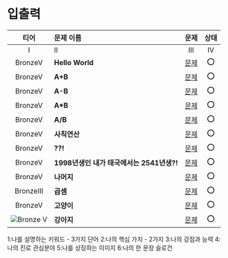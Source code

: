 # 입출력

|티어|문제 이름|문제|상태|
|:---:|:---|:---:|:---:|
| I | II | III | IV | V |
|BronzeV|**Hello World**|[문제](https://www.acmicpc.net/problem/2557)|⭕️|  
|BronzeV|**A+B**|[문제](https://www.acmicpc.net/problem/1000)|⭕️|  
|BronzeV|**A-B**|[문제](https://www.acmicpc.net/problem/1001)|⭕️|  
|BronzeV|**A*B**|[문제](https://www.acmicpc.net/problem/10998)|⭕️|
|BronzeV|**A/B**|[문제](https://www.acmicpc.net/problem/10008)|⭕️|
|BronzeV|**사칙연산**|[문제](https://www.acmicpc.net/problem/10869)|⭕️|
|BronzeV|**??!**|[문제](https://www.acmicpc.net/problem/10926)|⭕️|
|BronzeV|**1998년생인 내가 태국에서는 2541년생?!**|[문제](https://www.acmicpc.net/problem/18108)|⭕️|
|BronzeV|**나머지**|[문제](https://www.acmicpc.net/problem/10430)|⭕️|
|BronzeIII|**곱셈**|[문제](https://www.acmicpc.net/problem/2588)|⭕️|
|BronzeV|**고양이**|[문제](https://www.acmicpc.net/problem/10171)|⭕️|
|![Bronze V](https://d2gd6pc034wcta.cloudfront.net/tier/1.svg)|**강아지**|[문제](https://www.acmicpc.net/problem/10172)|⭕️|

1:나를 설명하는 키워드 - 3가지 단어
2:나의 핵심 가치 - 2가지
3:나의 강점과 능력
4:나의 진로 관심분야
5:나를 상징하는 이미지
6:나의 한 문장 슬로건 